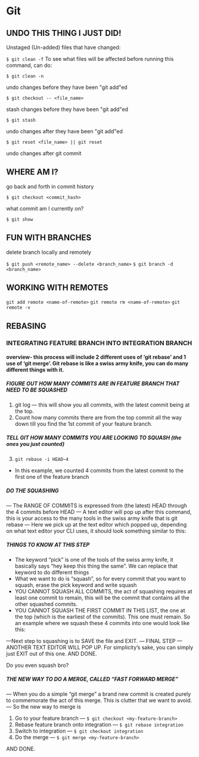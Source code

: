 # Git

## UNDO THIS THING I JUST DID!

Unstaged (Un-added) files that have changed:

`$ git clean -f`
To see what files will be affected before running this command, can do:

`$ git clean -n`

undo changes before they have been "git add"ed

`$ git checkout -- <file_name>`

stash changes before they have been "git add"ed

`$ git stash`

undo changes after they have been "git add"ed

`$ git reset <file_name> || git reset`

undo changes after git commit


## WHERE AM I?

go back and forth in commit history

`$ git checkout <commit_hash>`

what commit am I currently on?

`$ git show`


## FUN WITH BRANCHES

delete branch locally and remotely

`$ git push <remote_name> --delete <branch_name>`
`$ git branch -d <branch_name>`


## WORKING WITH REMOTES

`git add remote <name-of-remote>`
`git remote rm <name-of-remote>`
`git remote -v`


## REBASING

### INTEGRATING FEATURE BRANCH INTO INTEGRATION BRANCH

#### overview- this process will include 2 different uses of ‘git rebaseʼ and 1 use of ‘git mergeʼ. Git rebase is like a swiss army knife, you can do many different things with it.
##### FIGURE OUT HOW MANY COMMITS ARE IN FEATURE BRANCH THAT NEED TO BE SQUASHED
1. git log — this will show you all commits, with the latest commit being at the top.
2. Count how many commits there are from the top commit all the way down till you find the 1st commit of your feature branch.
##### TELL GIT HOW MANY COMMITS YOU ARE LOOKING TO SQUASH (the ones you just counted)
3. `git rebase -i HEAD~4`
  * In this example, we counted 4 commits from the latest commit to the first one of the feature branch
##### DO THE SQUASHING
— The RANGE OF COMMITS is expressed from (the latest) HEAD through the 4 commits before HEAD
— A text editor will pop up after this command, this is your access to the many tools in the swiss army knife that is git rebase
— Here we pick up at the text editor which popped up, depending on what text editor your CLI uses, it should look something similar to this:
##### THINGS TO KNOW AT THIS STEP
- The keyword “pick” is one of the tools of the swiss army knife, it basically
says “hey keep this thing the same”. We can replace that keyword to
do different things
- What we want to do is “squash”, so for every commit that you want to
squash, erase the pick keyword and write squash
- YOU CANNOT SQUASH ALL COMMITS, the act of squashing requires at
least one commit to remain, this will be the commit that contains all
the other squashed commits.
- YOU CANNOT SQUASH THE FIRST COMMIT IN THIS LIST, the one at
the top (which is the earliest of the commits). This one must remain.
So an example where we squash these 4 commits into one would look like this:

 —Next step to squashing is to SAVE the file and EXIT.
— FINAL STEP — ANOTHER TEXT EDITOR WILL POP UP.
For simplicityʼs sake, you can simply just EXIT out of this one. AND DONE. 

Do you even squash bro?

##### THE NEW WAY TO DO A MERGE, CALLED “FAST FORWARD MERGE”
— When you do a simple “git merge” a brand new commit is created purely to commemorate the act of this merge. This is clutter that we want to avoid.
— So the new way to merge is
1. Go to your feature branch — `$ git checkout <my-feature-branch>`
2. Rebase feature branch onto integration — `$ git rebase integration`
3. Switch to integration — `$ git checkout integration`
4. Do the merge — `$ git merge <my-feature-branch>`

AND DONE.
